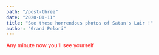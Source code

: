 ```yaml
---
path: "/post-three"
date: "2020-01-11"
title: "See these horrendous photos of Satan's Lair !"
author: "Grand Pelori"
---
```


<span style="color: red">Any minute now you'll see yourself </span>

